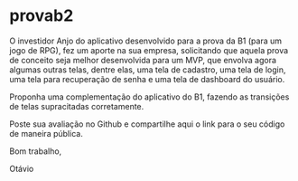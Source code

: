 # provab2

O investidor Anjo do aplicativo desenvolvido para a prova da B1 (para um jogo de RPG), fez um aporte na sua empresa, solicitando que aquela prova de conceito seja melhor desenvolvida para um MVP, que envolva agora algumas outras telas, dentre elas, uma tela de cadastro, uma tela de login, uma tela para recuperação de senha e uma tela de dashboard do usuário.

Proponha uma complementação do aplicativo do B1, fazendo as transições de telas supracitadas corretamente.

Poste sua avaliação no Github e compartilhe aqui o link para o seu código de maneira pública.

Bom trabalho,

Otávio

